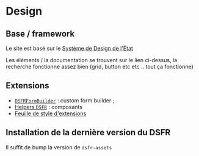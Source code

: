 # Design

## Base / framework

Le site est basé sur le [Système de Design de
l'État](https://www.systeme-de-design.gouv.fr/)

Les éléments / la documentation se trouvent sur le lien ci-dessus, la recherche
fonctionne assez bien (grid, button etc etc .. tout ça fonctionne)

## Extensions

* [`DSFRFormBuilder`](../app/form_builders/dsfr_form_builder.rb) : custom form
    builder ;
* [Helpers `DSFR`](../app/helpers/dsfr/) : composants
* [Feuille de style d'extensions](../app/assets/stylesheets/dsfr-extensions.css)

## Installation de la dernière version du DSFR

Il suffit de bump la version de `dsfr-assets`
